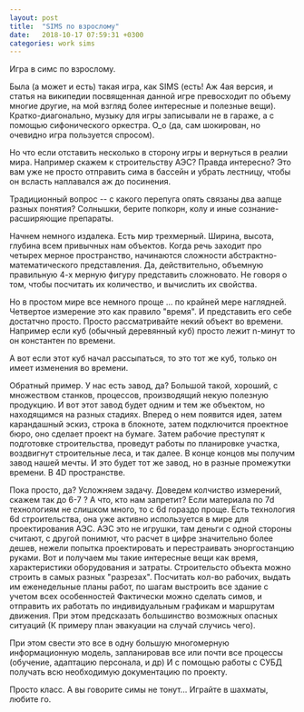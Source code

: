 ```yaml
---
layout: post
title:  "SIMS по взрослому" 
date:   2018-10-17 07:59:31 +0300
categories: work sims
---
```


Игра в симс по взрослому.

Была (а может и есть) такая игра, как SIMS (есть! Аж 4ая версия, и статья на википедии посвященная данной игре превосходит по объему многие другие, на мой взгляд более интересные и полезные вещи).
Кратко-диагонально, музыку для игры записывали не в гараже, а с помощью сифонического оркестра. О_о (да, сам шокирован, но очевидно игра пользуется спросом).

Но что если отставить несколько в сторону игры и вернуться в реалии мира. Например скажем к строительству АЭС?
Правда интересно? Это вам уже не просто отправить сима в бассейн и убрать лестницу, чтобы он всласть наплавался аж до посинения.

Традиционный вопрос -- с какого перепуга опять связаны два аапще разных понятия? 
Солнышки, берите попкорн, колу и иные сознание-расширяющие препараты. 

Начнем немного издалека. Есть мир трехмерный. Ширина, высота, глубина всем привычных нам объектов. 
Когда речь заходит про четырех мерное пространство, начинаются сложности абстрактно-математического представления. Да, действительно, объемную правильную 4-х мерную фигуру 
представить сложновато. Не говоря о том, чтобы посчитать их количество, и вычислить их свойства.

Но в простом мире все немного проще ... по крайней мере наглядней. 
Четвертое измерение это как правило "время". И представить его себе достатчно просто.
Просто рассматривайте некий объект во времени.
Например если куб (обычный деревянный куб) просто лежит n-минут то он константен по времени. 

А вот если этот куб начал рассыпаться, то это тот же куб, только он имеет изменения во времени. 

Обратный пример. У нас есть завод, да? Большой такой, хороший, с множеством станков, процессов, производящий некую полезную продукцию.
И вот этот завод будет одним и тем же объектом, но находящимся на разных стадиях. Вперед о нем появится идея, затем карандашный эскиз, строка в блокноте, затем подключится проектное бюро,
оно сделает проект на бумаге. Затем рабочие преступят к подготовке строительства, проведут работы по планировке участка, воздвигнут строительные леса, и так далее.
В конце концов мы получим завод нашей мечты. И это будет тот же завод, но в разные промежутки времени. В 4D пространстве. 

Пока просто, да?
Усложняем задачу. Доведем колчиство измерений, скажем так до 6-7 ? А что, кто нам запретит?
Если материала по 7d технологиям не слишком много, то с 6d гораздо проще. Есть технология 6d строительства, она уже активно используется в мире для проектирования АЭС.
АЭС это не игрушки, там деньги с одной стороны считают, с другой понимют, что расчет в цифре значительно более дешев, нежели попытка проектировать и перестраивать эноргостанцию руками.
Вот и получаем мы такие интересные вещи как время, характеристики оборудования и затраты. 
Строительсто объекта можно строить в самых разных "разрезах". Посчитать кол-во рабочих, выдать им еженедельные планы работ, по шагам выстроить все здание с учетом всех особенностей
Фактически можно сделать симов, и отправить их работать по индивидуальным графикам и маршрутам движения. При этом предсказать большинство возможных опасных ситуаций (К примеру план эвакуации на случай случись чего).

При этом свести это все в одну большую многомерную информационную модель, запланировав все или почти все процессы (обучение, адаптацию персонала, и др)
И с помощью работы с СУБД получать всю необходимую документацию по проекту. 

Просто класс. А вы говорите симы не тонут...
Играйте в шахматы, любите го. 